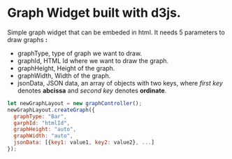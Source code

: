 
# Graph Widget built with d3js.

Simple graph widget that can be embeded in html.
It needs 5 parameters to draw graphs **:**
- graphType, type of graph we want to draw.
- graphId, HTML Id where we want to draw the graph.
- graphHeight, Height of the graph.
- graphWidth, Width of the graph.
- jsonData, JSON data, an array of objects with two keys, where *first key* denotes **abcissa** and *second key* denotes **ordinate**.

```javascript
let newGraphLayout = new graphController();
newGraphLayout.createGraph({
  graphType: "Bar",
  garphId: "htmlId",
  graphHeight: "auto",
  graphWidth: "auto",
  jsonData: [{key1: value1, key2: value2}, ...]
});
```
